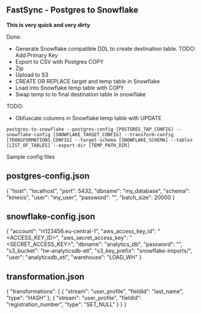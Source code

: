 FastSync - Postgres to Snowflake
-----------------------------

**This is very quick and very dirty**

Done:
* Generate Snowflake compatible DDL to create destination table. TODO: Add Primary Key
* Export to CSV with Postgres COPY
* Zip
* Upload to S3
* CREATE OR REPLACE target and temp table in Snowflake
* Load into Snowflake temp table with COPY
* Swap temp to to final destination table in snowflake

TODO:
* Obfuscate columns in Snowflake temp table with UPDATE

`postgres-to-snowflake --postgres-config [POSTGRES_TAP_CONFIG] --snowflake-config [SNOWFLAKE_TARGET_CONFIG] --transform-config [TRANSFORMATIONS_CONFIG] --target-schema [SNOWFLAKE_SCHEMA] --tables [LIST_OF_TABLES] --export-dir [TEMP_PATH_DIR]`


Sample config files

## postgres-config.json

  {
    "host": "localhost",
    "port": 5432,
    "dbname": "my_database",
    "schema": "kinesis",
    "user": "my_user",
    "password": "<PASSWORD>",
    "batch_size": 20000
  }

## snowflake-config.json

  {
      "account": "rt123456.eu-central-1",
      "aws_access_key_id": "<ACCESS_KEY_ID>",
      "aws_secret_access_key": "<SECRET_ACCESS_KEY>",
      "dbname": "analytics_db",
      "password": "<PASSWORD>",
      "s3_bucket": "tw-analyticsdb-etl",
      "s3_key_prefix": "snowflake-imports/",
      "user": "analyticsdb_etl",
      "warehouse": "LOAD_WH"
  }

## transformation.json

  {
    "transformations": [
      {
        "stream": "user_profile",
        "fieldId": "last_name",
        "type": "HASH"
      },
      {
        "stream": "user_profile",
        "fieldId": "registration_number",
        "type": "SET_NULL"
      }
    }
  }